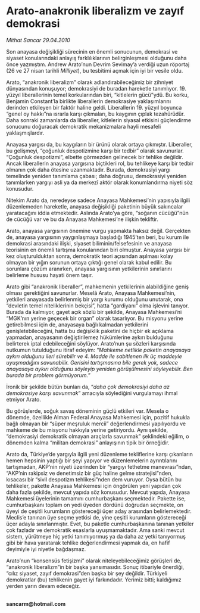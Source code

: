 # Arato-anakronik liberalizm ve zayıf demokrasi

*Mithat Sancar 29.04.2010*

<div class="yazi"><p>Son anayasa değişikliği sürecinin en önemli sonucunun, demokrasi ve siyaset konularındaki anlayış farklılıklarının belirginleşmesi olduğunu daha önce yazmıştım. Andrew Arato’nun Devrim Sevimay’a verdiği uzun röportaj (26 ve 27 nisan tarihli <i>Milliyet</i>), bu tesbitimi açmak için iyi bir vesile oldu. </p>
<p>Arato, “anakronik liberalizm” olarak adlandırabileceğimiz bir zihniyet dünyasından konuşuyor; demokrasiyi de buradan hareketle tanımlıyor. 19. yüzyıl liberallerinin temel korkularından biri, “kitlelerin gücü”ydü. Bu korku, Benjamin Constant’la birlikte liberallerin demokrasiye yaklaşımlarını derinden etkileyen bir faktör haline geldi. Liberallerin 19. yüzyıl boyunca “genel oy hakkı”na ısrarla karşı çıkmaları, bu kaygının çıplak tezahürüdür. Daha sonraki zamanlarda da liberaller, kitlelerin siyasal etkisini güçlendirme sonucunu doğuracak demokratik mekanizmalara hayli mesafeli yaklaşmışlardır.</p>
<p>Anayasa yargısı da, bu kaygıların bir ürünü olarak ortaya çıkmıştır. Liberaller, bu gelişmeyi, “çoğunluk despotizmine karşı bir tedbir” olarak savunurlar. “Çoğunluk despotizmi”, elbette görmezden gelinecek bir tehlike değildir. Ancak liberallerin anayasa yargısına biçtikleri rol, bu tehlikeye karşı bir tedbir olmanın çok daha ötesine uzanmaktadır. Burada, demokrasiyi yargı temelinde yeniden tanımlama çabası; daha doğrusu, demokrasiyi yeniden tanımlarken yargıyı asli ya da merkezî aktör olarak konumlandırma niyeti söz konusudur.</p>
<p>Nitekim Arato da, neredeyse sadece Anayasa Mahkemesi’nin yapısıyla ilgili düzenlemeden hareketle, anayasa değişikliği paketinin büyük sakıncalar yaratacağını iddia etmektedir. Aslında Arato’ya göre, “soğanın cücüğü”nün de cücüğü var ve bu da Anayasa Mahkemesi’ne ilişkin tekliftir.</p>
<p>Arato, anayasa yargısının önemine vurgu yapmakta haksız değil. Gerçekten de, anayasa yargısının yaygınlaşmaya başladığı 1945’ten beri, bu kurum ile demokrasi arasındaki ilişki, siyaset biliminin/felsefesinin ve anayasa teorisinin en önemli tartışma konularından biri olmuştur. Anayasa yargısı bir kez oluşturulduktan sonra, demokratik teori açısından aşılması kolay olmayan bir yığın sorunun ortaya çıktığı genel olarak kabul edilir. Bu sorunlara çözüm aranırken, anayasa yargısının yetkilerinin sınırlarını belirleme hususu hayati önem taşır. </p>
<p>Arato gibi “anakronik liberaller”, mahkemenin yetkilerinin alabildiğine geniş olması gerektiğini savunurlar. Meselâ Arato, Anayasa Mahkemesi’nin, yetkileri anayasada belirlenmiş bir yargı kurumu olduğunu unutarak, ona “devletin temel niteliklerinin bekçisi”, hatta “gardiyanı” olma işlevini tanıyor. Burada da kalmıyor, gayet açık sözlü bir şekilde, Anayasa Mahkemesi’ni “MGK’nın yerine geçecek bir organ” olarak tasarlıyor. Bu misyonu yerine getirebilmesi için de, anayasaya bağlı kalmadan yetkilerini genişletebileceğini, hatta bu değişiklik paketini de hiçbir ek açıklama yapmadan, anayasanın değiştirilemez hükümlerine aykırı bulduğunu belirterek iptal edebileceğini söylüyor. Arato’nun şu sözleri karşısında nutkumun tutulduğunu itiraf edeyim: “<i>Mahkeme netlikle paketin anayasaya aykırı olduğunu ileri sürebilir ve 4. Madde ile sabitlenen ilk üç maddeyle uyuşmadığını savunabilir. Gerisini tartışmasına bile gerek yok, sadece anayasaya aykırı olduğunu söyleyip yeniden görüşülmesini söyleyebilir. Ben burada bir problem görmüyorum.</i>”</p>
<p>İronik bir şekilde bütün bunları da, “<i>daha çok demokrasiyi daha az demokrasiye karşı savunmak</i>” amacıyla söylediğini vurgulamayı ihmal etmiyor Arato.</p>
<p>Bu görüşlerde, soğuk savaş döneminin güçlü etkileri var. Mesela o dönemde, özellikle Alman Federal Anayasa Mahkemesi için, pozitif hukukla bağlı olmayan bir “süper meşruluk mercii” değerlendirmesi yapılıyordu ve mahkeme de bu misyonu hakkıyla yerine getiriyordu. Aynı şekilde, “demokrasiyi demokratik olmayan araçlarla savunmak” şeklindeki eğilim, o dönemden kalma “militan demokrasi” anlayışının tipik bir örneğidir. </p>
<p>Arato da, Türkiye’de yargıyla ilgili yeni düzenleme tekliflerine karşı çıkanların hemen hepsinin yaptığı bir şeyi yapıyor ve düzenlemelerin ayrıntılarını tartışmadan, AKP’nin niyeti üzerinden bir “yargıyı fethetme manevrası”ndan, “AKP’nin rakipsiz ve denetimsiz bir güç haline gelme stratejisi”nden, kısacası bir “sivil despotizm tehlikesi”nden dem vuruyor. Oysa bütün bu tehlikeler, pakette Anayasa Mahkemesi için öngörülen yeni yapıdan çok daha fazla şekilde, mevcut yapıda söz konusudur. Mevcut yapıda, Anayasa Mahkemesi üyelerinin tamamını cumhurbaşkanı seçmektedir. Pakette ise, cumhurbaşkanı toplam on yedi üyeden dördünü doğrudan seçmekte, on üyeyi de çeşitli kurumların göstereceği üçer aday arasından belirlemektedir. Meclis’e tanınan üye seçme yetkisi de, yine çeşitli kurumların göstereceği üçer adayla sınırlanmıştır. Evet, bu paketle cumhurbaşkanına tanınan yetkiler çok fazladır ve demokratik esaslarla uyuşmamaktadır. Ama sanki mevcut sistem, yürütmeye hiç yetki tanımıyormuş ya da daha az yetki tanıyormuş gibi bir hava yaratarak tehlike değerlendirmesi yapmak da, en hafif deyimiyle iyi niyetle bağdaşmaz. </p>
<p>Arato’nun “konsensüs fetişizmi” olarak niteleyebileceğimiz görüşleri de, “anakronik liberalizm”in bir başka yansımasıdır. Sonuç itibariyle önerdiği, “cılız siyaset, zayıf demokrasi”den başka bir şey değildir. Türkiyeli demokratlar (bu) tehlikenin gayet iyi farkındadır. Yerimiz bitti; kaldığımız yerden yarın devam edeceğiz.</p>
<p><b><br/>sancarm@hotmail.com</b></p></div>
